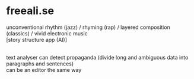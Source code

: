 # freeali.se

unconventional rhythm (jazz) / rhyming (rap) / layered composition (classics) / vivid electronic music<br/>
[story structure app (AI)]<br/><br/>

text analyser can detect propaganda (divide long and ambiguous data into paragraphs and sentences)<br/>
can be an editor the same way<br/>
